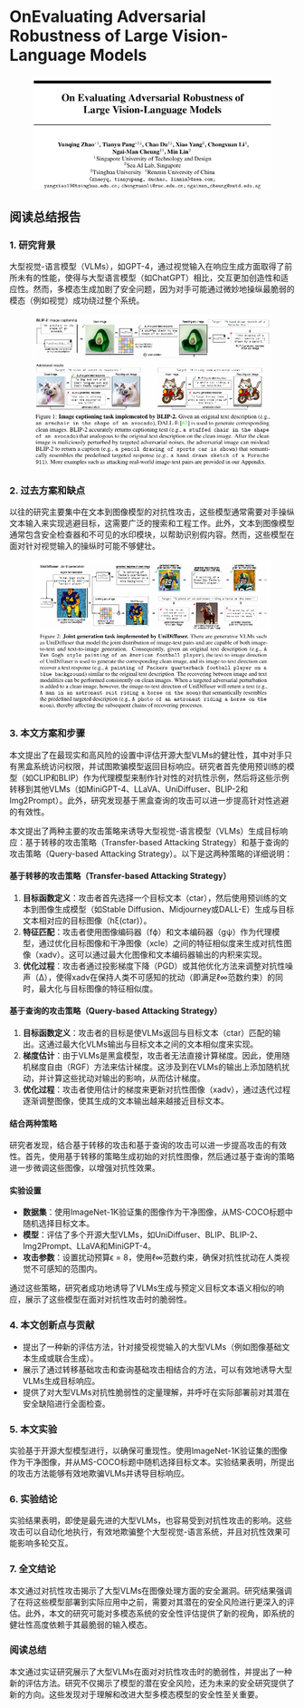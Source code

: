 # OnEvaluating Adversarial Robustness of  Large Vision-Language Models

<figure><img src="../.gitbook/assets/image (17) (1) (1) (1) (1) (1).png" alt=""><figcaption></figcaption></figure>

## 阅读总结报告

### 1. 研究背景

大型视觉-语言模型（VLMs），如GPT-4，通过视觉输入在响应生成方面取得了前所未有的性能，使得与大型语言模型（如ChatGPT）相比，交互更加创造性和适应性。然而，多模态生成加剧了安全问题，因为对手可能通过微妙地操纵最脆弱的模态（例如视觉）成功绕过整个系统。

<figure><img src="../.gitbook/assets/image (18) (1) (1) (1) (1).png" alt=""><figcaption></figcaption></figure>

### 2. 过去方案和缺点

以往的研究主要集中在文本到图像模型的对抗性攻击，这些模型通常需要对手操纵文本输入来实现逃避目标，这需要广泛的搜索和工程工作。此外，文本到图像模型通常包含安全检查器和不可见的水印模块，以帮助识别假内容。然而，这些模型在面对针对视觉输入的操纵时可能不够健壮。

<figure><img src="../.gitbook/assets/image (19) (1) (1) (1).png" alt=""><figcaption></figcaption></figure>

### 3. 本文方案和步骤

本文提出了在最现实和高风险的设置中评估开源大型VLMs的健壮性，其中对手只有黑盒系统访问权限，并试图欺骗模型返回目标响应。研究者首先使用预训练的模型（如CLIP和BLIP）作为代理模型来制作针对性的对抗性示例，然后将这些示例转移到其他VLMs（如MiniGPT-4、LLaVA、UniDiffuser、BLIP-2和Img2Prompt）。此外，研究发现基于黑盒查询的攻击可以进一步提高针对性逃避的有效性。



本文提出了两种主要的攻击策略来诱导大型视觉-语言模型（VLMs）生成目标响应：基于转移的攻击策略（Transfer-based Attacking Strategy）和基于查询的攻击策略（Query-based Attacking Strategy）。以下是这两种策略的详细说明：

#### 基于转移的攻击策略（Transfer-based Attacking Strategy）

1. **目标函数定义**：攻击者首先选择一个目标文本（ctar），然后使用预训练的文本到图像生成模型（如Stable Diffusion、Midjourney或DALL-E）生成与目标文本相对应的目标图像（hξ(ctar)）。
2. **特征匹配**：攻击者使用图像编码器（fϕ）和文本编码器（gψ）作为代理模型，通过优化目标图像和干净图像（xcle）之间的特征相似度来生成对抗性图像（xadv）。这可以通过最大化图像和文本编码器输出的内积来实现。
3. **优化过程**：攻击者通过投影梯度下降（PGD）或其他优化方法来调整对抗性噪声（Δ），使得xadv在保持人类不可感知的扰动（即满足ℓ∞范数约束）的同时，最大化与目标图像的特征相似度。

#### 基于查询的攻击策略（Query-based Attacking Strategy）

1. **目标函数定义**：攻击者的目标是使VLMs返回与目标文本（ctar）匹配的输出。这通过最大化VLMs输出与目标文本之间的文本相似度来实现。
2. **梯度估计**：由于VLMs是黑盒模型，攻击者无法直接计算梯度。因此，使用随机梯度自由（RGF）方法来估计梯度。这涉及到在VLMs的输出上添加随机扰动，并计算这些扰动对输出的影响，从而估计梯度。
3. **优化过程**：攻击者使用估计的梯度来更新对抗性图像（xadv），通过迭代过程逐渐调整图像，使其生成的文本输出越来越接近目标文本。

#### 结合两种策略

研究者发现，结合基于转移的攻击和基于查询的攻击可以进一步提高攻击的有效性。首先，使用基于转移的策略生成初始的对抗性图像，然后通过基于查询的策略进一步微调这些图像，以增强对抗性效果。

#### 实验设置

* **数据集**：使用ImageNet-1K验证集的图像作为干净图像，从MS-COCO标题中随机选择目标文本。
* **模型**：评估了多个开源大型VLMs，如UniDiffuser、BLIP、BLIP-2、Img2Prompt、LLaVA和MiniGPT-4。
* **攻击参数**：设置扰动预算ϵ = 8，使用ℓ∞范数约束，确保对抗性扰动在人类视觉不可感知的范围内。

通过这些策略，研究者成功地诱导了VLMs生成与预定义目标文本语义相似的响应，展示了这些模型在面对对抗性攻击时的脆弱性。





### 4. 本文创新点与贡献

* 提出了一种新的评估方法，针对接受视觉输入的大型VLMs（例如图像基础文本生成或联合生成）。
* 展示了通过转移基础攻击和查询基础攻击相结合的方法，可以有效地诱导大型VLMs生成目标响应。
* 提供了对大型VLMs对抗性脆弱性的定量理解，并呼吁在实际部署前对其潜在安全缺陷进行全面检查。

### 5. 本文实验

实验基于开源大型模型进行，以确保可重现性。使用ImageNet-1K验证集的图像作为干净图像，并从MS-COCO标题中随机选择目标文本。实验结果表明，所提出的攻击方法能够有效地欺骗VLMs并诱导目标响应。

### 6. 实验结论

实验结果表明，即使是最先进的大型VLMs，也容易受到对抗性攻击的影响。这些攻击可以自动化地执行，有效地欺骗整个大型视觉-语言系统，并且对抗性效果可能影响多轮交互。

### 7. 全文结论

本文通过对抗性攻击揭示了大型VLMs在图像处理方面的安全漏洞。研究结果强调了在将这些模型部署到实际应用中之前，需要对其潜在的安全风险进行更深入的评估。此外，本文的研究可能对多模态系统的安全性评估提供了新的视角，即系统的健壮性高度依赖于其最脆弱的输入模态。

### 阅读总结

本文通过实证研究展示了大型VLMs在面对对抗性攻击时的脆弱性，并提出了一种新的评估方法。研究不仅揭示了模型的潜在安全风险，还为未来的安全研究提供了新的方向。这些发现对于理解和改进大型多模态模型的安全性至关重要。

